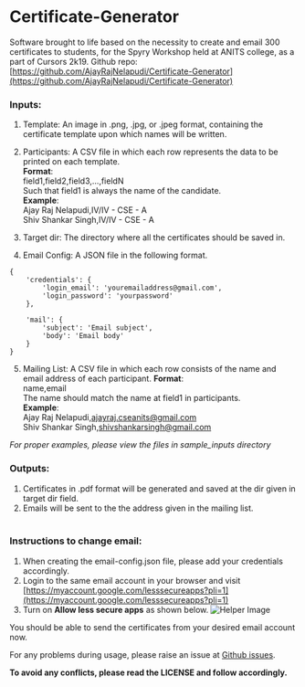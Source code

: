 # Certificate-Generator
Software brought to life based on the necessity to create and email 300 certificates to students, for the Spyry Workshop held at ANITS college, as a part of Cursors 2k19.
Github repo: [https://github.com/AjayRajNelapudi/Certificate-Generator](https://github.com/AjayRajNelapudi/Certificate-Generator)

### Inputs:
1. Template: An image in .png, .jpg, or .jpeg format, containing the certificate template upon which names will be written.
2. Participants: A CSV file in which each row represents the data to be printed on each template.  
**Format**:<br>
field1,field2,field3,...,fieldN<br>
Such that field1 is always the name of the candidate.  
**Example**:<br>
Ajay Raj Nelapudi,IV/IV - CSE - A<br>
Shiv Shankar Singh,IV/IV - CSE - A

3. Target dir: The directory where all the certificates should be saved in.
4. Email Config: A JSON file in the following format.
```
{
    'credentials': {
        'login_email': 'youremailaddress@gmail.com',
        'login_password': 'yourpassword'
    },

    'mail': {
        'subject': 'Email subject',
        'body': 'Email body'
    }
}
```
5. Mailing List: A CSV file in which each row consists of the name and email address of each participant.
**Format**:<br>
name,email<br>
The name should match the name at field1 in participants.  
**Example**:<br>
Ajay Raj Nelapudi,ajayraj.cseanits@gmail.com<br>
Shiv Shankar Singh,shivshankarsingh@gmail.com<br>

_For proper examples, please view the files in sample_inputs directory_

### Outputs:
1. Certificates in .pdf format will be generated and saved at the dir given in target dir field.<br>
2. Emails will be sent to the the address given in the mailing list.<br><br>

### Instructions to change email:
1. When creating the email-config.json file, please add your credentials accordingly.
2. Login to the same email account in your browser and visit [https://myaccount.google.com/lesssecureapps?pli=1](https://myaccount.google.com/lesssecureapps?pli=1)
3. Turn on **Allow less secure apps** as shown below.
![Helper Image](https://content.screencast.com/users/ajayraj_anits/folders/Jing/media/3a863393-3b2d-4fed-b563-fc8c9c5c517a/00000402.png)

You should be able to send the certificates from your desired email account now.

For any problems during usage, please raise an issue at [Github issues](https://github.com/AjayRajNelapudi/Certificate-Generator/issues).


**To avoid any conflicts, please read the LICENSE and follow accordingly.**
